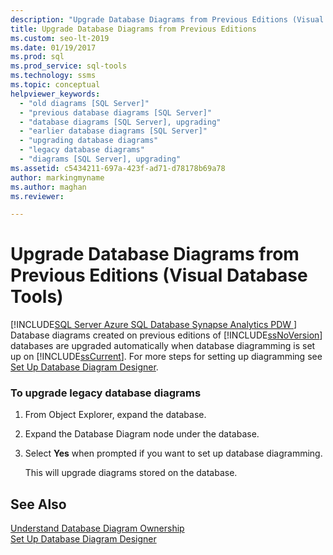 ```yaml
---
description: "Upgrade Database Diagrams from Previous Editions (Visual Database Tools)"
title: Upgrade Database Diagrams from Previous Editions
ms.custom: seo-lt-2019
ms.date: 01/19/2017
ms.prod: sql
ms.prod_service: sql-tools
ms.technology: ssms
ms.topic: conceptual
helpviewer_keywords: 
  - "old diagrams [SQL Server]"
  - "previous database diagrams [SQL Server]"
  - "database diagrams [SQL Server], upgrading"
  - "earlier database diagrams [SQL Server]"
  - "upgrading database diagrams"
  - "legacy database diagrams"
  - "diagrams [SQL Server], upgrading"
ms.assetid: c5434211-697a-423f-ad71-d78178b69a78
author: markingmyname
ms.author: maghan
ms.reviewer: 

---
```

# Upgrade Database Diagrams from Previous Editions (Visual Database Tools)
[!INCLUDE[SQL Server Azure SQL Database Synapse Analytics PDW ](../../includes/applies-to-version/sql-asdb-asdbmi-asa-pdw.md)]
Database diagrams created on previous editions of [!INCLUDE[ssNoVersion](../../includes/ssnoversion-md.md)] databases are upgraded automatically when database diagramming is set up on [!INCLUDE[ssCurrent](../../includes/sscurrent-md.md)]. For more steps for setting up diagramming see [Set Up Database Diagram Designer](../../ssms/visual-db-tools/set-up-database-diagram-designer-visual-database-tools.md).  
  
### To upgrade legacy database diagrams  
  
1.  From Object Explorer, expand the database.  
  
2.  Expand the Database Diagram node under the database.  
  
3.  Select **Yes** when prompted if you want to set up database diagramming.  
  
    This will upgrade diagrams stored on the database.  
  
## See Also  
[Understand Database Diagram Ownership](../../ssms/visual-db-tools/understand-database-diagram-ownership-visual-database-tools.md)  
[Set Up Database Diagram Designer](../../ssms/visual-db-tools/set-up-database-diagram-designer-visual-database-tools.md)  
  
